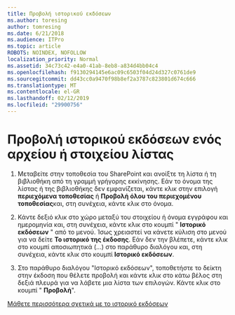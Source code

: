 ```yaml
---
title: Προβολή ιστορικού εκδόσεων
ms.author: toresing
author: tomresing
ms.date: 6/21/2018
ms.audience: ITPro
ms.topic: article
ROBOTS: NOINDEX, NOFOLLOW
localization_priority: Normal
ms.assetid: 34c73c42-e4a0-41ab-8eb8-a834d4bb04c4
ms.openlocfilehash: f9130294145e6ac09c6503f04d24d327c0761de9
ms.sourcegitcommit: dd43cc0a9470f98b8ef2a3787c823801d674c666
ms.translationtype: MT
ms.contentlocale: el-GR
ms.lasthandoff: 02/12/2019
ms.locfileid: "29900756"
---
```

# <a name="view-version-history-of-a-file-or-list-item"></a>Προβολή ιστορικού εκδόσεων ενός αρχείου ή στοιχείου λίστας

1. Μεταβείτε στην τοποθεσία του SharePoint και ανοίξτε τη λίστα ή τη βιβλιοθήκη από τη γραμμή γρήγορης εκκίνησης. Εάν το όνομα της λίστας ή της βιβλιοθήκης δεν εμφανίζεται, κάντε κλικ στην επιλογή **περιεχόμενα τοποθεσίας** ή **Προβολή όλου του περιεχομένου τοποθεσίας**και, στη συνέχεια, κάντε κλικ στο όνομα.
    
2. Κάντε δεξιό κλικ στο χώρο μεταξύ του στοιχείου ή όνομα εγγράφου και ημερομηνία και, στη συνέχεια, κάντε κλικ στο κουμπί " **Ιστορικό εκδόσεων** " από το μενού. Ίσως χρειαστεί να κάνετε κύλιση στο μενού για να δείτε **Το ιστορικό της έκδοσης**. Εάν δεν την βλέπετε, κάντε κλικ στο κουμπί αποσιωπητικά (...) στο παράθυρο διαλόγου και, στη συνέχεια, κάντε κλικ στο κουμπί **Ιστορικό εκδόσεων**.
    
3. Στο παράθυρο διαλόγου "Ιστορικό εκδόσεων", τοποθετήστε το δείκτη στην έκδοση που θέλετε προβολή και κάντε κλικ στο κάτω βέλος στη δεξιά πλευρά για να λάβετε μια λίστα των επιλογών. Κάντε κλικ στο κουμπί " **Προβολή**".
    
[Μάθετε περισσότερα σχετικά με το ιστορικό εκδόσεων](https://go.microsoft.com/fwlink/?linkid=875709)
  

